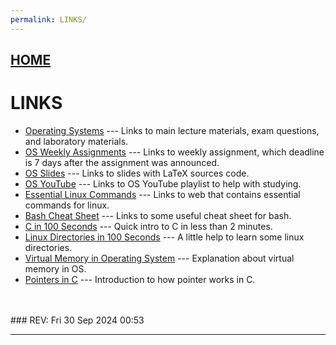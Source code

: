 ```yaml
---
permalink: LINKS/
---
```


## [HOME](../)

# LINKS

* [Operating Systems](https://os.vlsm.org/) ---
  Links to main lecture materials, exam questions, and laboratory materials.
* [OS Weekly Assignments](https://demos.vlsm.org/) ---
  Links to weekly assignment, which deadline is 7 days after the assignment was announced.
* [OS Slides](https://docos.vlsm.org/) ---
  Links to slides with LaTeX sources code.
* [OS YouTube](https://os.vlsm.org/playlists/) ---
  Links to OS YouTube playlist to help with studying.
* [Essential Linux Commands](https://www.hostinger.com/tutorials/linux-commands) --- Links to web that contains essential commands for linux.
* [Bash Cheat Sheet](https://github.com/RehanSaeed/Bash-Cheat-Sheet) --- Links to some useful cheat sheet for bash.
* [C in 100 Seconds](https://www.youtube.com/watch?v=U3aXWizDbQ4) --- Quick intro to C in less than 2 minutes.
* [Linux Directories in 100 Seconds](https://www.youtube.com/watch?v=42iQKuQodW4) --- A little help to learn some linux directories.
* [Virtual Memory in Operating System](https://www.geeksforgeeks.org/virtual-memory-in-operating-system/) --- Explanation about virtual memory in OS.
* [Pointers in C](https://www.programiz.com/c-programming/c-pointers) --- Introduction to how pointer works in C.

<br>
<br>
### REV: Fri 30 Sep 2024 00:53
<hr>

